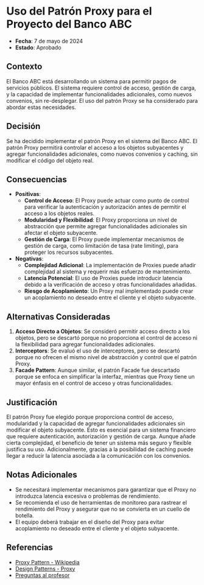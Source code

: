 # Uso del Patrón Proxy para el Proyecto del Banco ABC

- **Fecha**: 7 de mayo de 2024
- **Estado**: Aprobado

## Contexto
El Banco ABC está desarrollando un sistema para permitir pagos de servicios públicos. El sistema requiere control de acceso, gestión de carga, y la capacidad de implementar funcionalidades adicionales, como nuevos convenios, sin re-desplegar. El uso del patrón Proxy se ha considerado para abordar estas necesidades.

## Decisión
Se ha decidido implementar el patrón Proxy en el sistema del Banco ABC. El patrón Proxy permitirá controlar el acceso a los objetos subyacentes y agregar funcionalidades adicionales, como nuevos convenios y caching, sin modificar el código del objeto real.

## Consecuencias
- **Positivas**:
    - **Control de Acceso**: El Proxy puede actuar como punto de control para verificar la autenticación y autorización antes de permitir el acceso a los objetos reales.
    - **Modularidad y Flexibilidad**: El Proxy proporciona un nivel de abstracción que permite agregar funcionalidades adicionales sin afectar el objeto subyacente.
    - **Gestión de Carga**: El Proxy puede implementar mecanismos de gestión de carga, como limitación de tasa (rate limiting), para proteger los recursos subyacentes.
- **Negativas**:
    - **Complejidad Adicional**: La implementación de Proxies puede añadir complejidad al sistema y requerir más esfuerzo de mantenimiento.
    - **Latencia Potencial**: El uso de Proxies puede introducir latencia debido a la verificación de acceso y otras funcionalidades añadidas.
    - **Riesgo de Acoplamiento**: Un Proxy mal implementado puede crear un acoplamiento no deseado entre el cliente y el objeto subyacente.

## Alternativas Consideradas
1. **Acceso Directo a Objetos**: Se consideró permitir acceso directo a los objetos, pero se descartó porque no proporciona el control de acceso ni la flexibilidad para agregar funcionalidades adicionales.
2. **Interceptors**: Se evaluó el uso de interceptores, pero se descartó porque no ofrecen el mismo nivel de abstracción y control que el patrón Proxy.
3. **Facade Pattern**: Aunque similar, el patrón Facade fue descartado porque se enfoca en simplificar la interfaz, mientras que Proxy tiene un mayor énfasis en el control de acceso y otras funcionalidades.

## Justificación
El patrón Proxy fue elegido porque proporciona control de acceso, modularidad y la capacidad de agregar funcionalidades adicionales sin modificar el objeto subyacente. Esto es esencial para un sistema financiero que requiere autenticación, autorización y gestión de carga. Aunque añade cierta complejidad, el beneficio de tener un sistema más seguro y flexible justifica su uso. Adicionalmente, gracias a la posibilidad de caching puede llegar a reducir la latencia asociada a la comunicación con los convenios.

## Notas Adicionales
- Se necesitará implementar mecanismos para garantizar que el Proxy no introduzca latencia excesiva o problemas de rendimiento.
- Se recomienda el uso de herramientas de monitoreo para rastrear el rendimiento del Proxy y asegurar que no se convierta en un cuello de botella.
- El equipo deberá trabajar en el diseño del Proxy para evitar acoplamiento no deseado entre el cliente y el objeto subyacente.

## Referencias
- [Proxy Pattern - Wikipedia](https://en.wikipedia.org/wiki/Proxy_pattern)
- [Design Patterns - Proxy](https://www.oodesign.com/proxy-pattern.html)
- [Preguntas al profesor](https://github.com/militoromero10/UJaveriana-AES-ModVal/tree/master/patrones/exam/exam/ADR/ref/preguntas.pdf)
